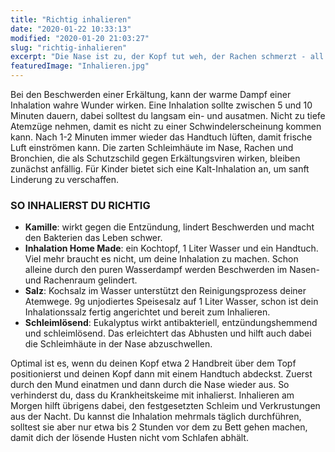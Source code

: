 ```yaml
---
title: "Richtig inhalieren"
date: "2020-01-22 10:33:13"
modified: "2020-01-20 21:03:27"
slug: "richtig-inhalieren"
excerpt: "Die Nase ist zu, der Kopf tut weh, der Rachen schmerzt - all das kennst du nur zu gut, wenn es dich in der Erkältungszeit auch erwischt hat. "
featuredImage: "Inhalieren.jpg"
---
```


Bei den Beschwerden einer Erkältung, kann der warme Dampf einer Inhalation wahre Wunder wirken. Eine Inhalation sollte zwischen 5 und 10 Minuten dauern, dabei solltest du langsam ein- und ausatmen. Nicht zu tiefe Atemzüge nehmen, damit es nicht zu einer Schwindelerscheinung kommen kann. Nach 1-2 Minuten immer wieder das Handtuch lüften, damit frische Luft einströmen kann. Die zarten Schleimhäute im Nase, Rachen und Bronchien, die als Schutzschild gegen Erkältungsviren wirken, bleiben zunächst anfällig. Für Kinder bietet sich eine Kalt-Inhalation an, um sanft Linderung zu verschaffen.

### **SO INHALIERST DU RICHTIG** 

*   **Kamille**: wirkt gegen die Entzündung, lindert Beschwerden und macht den Bakterien das Leben schwer.
*   **Inhalation Home Made**: ein Kochtopf, 1 Liter Wasser und ein Handtuch. Viel mehr braucht es nicht, um deine Inhalation zu machen. Schon alleine durch den puren Wasserdampf werden Beschwerden im Nasen- und Rachenraum gelindert.
*   **Salz**: Kochsalz im Wasser unterstützt den Reinigungsprozess deiner Atemwege. 9g unjodiertes Speisesalz auf 1 Liter Wasser, schon ist dein Inhalationssalz fertig angerichtet und bereit zum Inhalieren.
*   **Schleimlösend**: Eukalyptus wirkt antibakteriell, entzündungshemmend und schleimlösend. Das erleichtert das Abhusten und hilft auch dabei die Schleimhäute in der Nase abzuschwellen.

Optimal ist es, wenn du deinen Kopf etwa 2 Handbreit über dem Topf positionierst und deinen Kopf dann mit einem Handtuch abdeckst. Zuerst durch den Mund einatmen und dann durch die Nase wieder aus. So verhinderst du, dass du Krankheitskeime mit inhalierst. Inhalieren am Morgen hilft übrigens dabei, den festgesetzten Schleim und Verkrustungen aus der Nacht. Du kannst die Inhalation mehrmals täglich durchführen, solltest sie aber nur etwa bis 2 Stunden vor dem zu Bett gehen machen, damit dich der lösende Husten nicht vom Schlafen abhält.